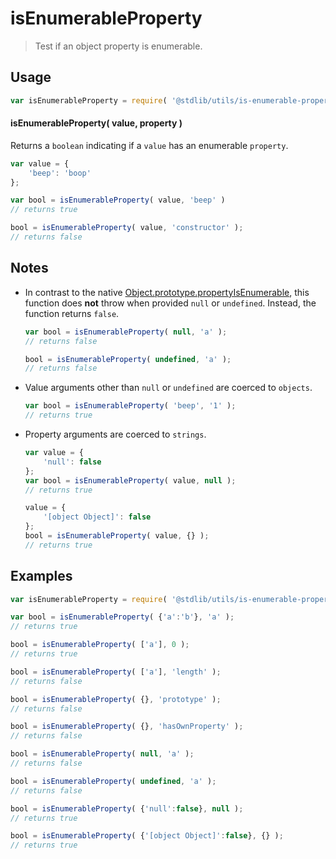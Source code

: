 # isEnumerableProperty

> Test if an object property is enumerable.


<section class="usage">

## Usage

``` javascript
var isEnumerableProperty = require( '@stdlib/utils/is-enumerable-property' );
```

#### isEnumerableProperty( value, property )

Returns a `boolean` indicating if a `value` has an enumerable `property`.

``` javascript
var value = {
    'beep': 'boop'
};

var bool = isEnumerableProperty( value, 'beep' )
// returns true

bool = isEnumerableProperty( value, 'constructor' );
// returns false
```

<!-- </usage> -->


<section class="notes">

## Notes

* In contrast to the native [Object.prototype.propertyIsEnumerable][object-property-is-enumerable], this function does __not__ throw when provided `null` or `undefined`. Instead, the function returns `false`.

  ``` javascript
  var bool = isEnumerableProperty( null, 'a' );
  // returns false

  bool = isEnumerableProperty( undefined, 'a' );
  // returns false
  ```

* Value arguments other than `null` or `undefined` are coerced to `objects`.

  ``` javascript
  var bool = isEnumerableProperty( 'beep', '1' );
  // returns true
  ```

* Property arguments are coerced to `strings`.

  ``` javascript
  var value = {
      'null': false
  };
  var bool = isEnumerableProperty( value, null );
  // returns true

  value = {
      '[object Object]': false
  };
  bool = isEnumerableProperty( value, {} );
  // returns true
  ``` 

<!-- </notes> -->


<section class="examples">

## Examples

``` javascript
var isEnumerableProperty = require( '@stdlib/utils/is-enumerable-property' );

var bool = isEnumerableProperty( {'a':'b'}, 'a' );
// returns true

bool = isEnumerableProperty( ['a'], 0 );
// returns true

bool = isEnumerableProperty( ['a'], 'length' );
// returns false

bool = isEnumerableProperty( {}, 'prototype' );
// returns false

bool = isEnumerableProperty( {}, 'hasOwnProperty' );
// returns false

bool = isEnumerableProperty( null, 'a' );
// returns false

bool = isEnumerableProperty( undefined, 'a' );
// returns false

bool = isEnumerableProperty( {'null':false}, null );
// returns true

bool = isEnumerableProperty( {'[object Object]':false}, {} );
// returns true
```

<!-- </examples> -->


<section class="links">

[object-property-is-enumerable]: https://developer.mozilla.org/en-US/docs/Web/JavaScript/Reference/Global_Objects/Object/propertyIsEnumerable

<!-- </links> -->
